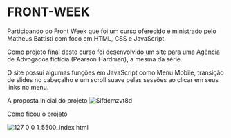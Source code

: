 # FRONT-WEEK
Participando do Front Week que foi um curso oferecido e ministrado pelo Matheus Battisti com foco em HTML, CSS e JavaScript.

Como projeto final deste curso foi desenvolvido um site para uma Agência de Advogados fictícia (Pearson Hardman), a mesma da série.

O site possui algumas funções em JavaScript como Menu Mobile, transição de slides no cabeçalho e um scroll suave pelas sessões ao clicar em seus links no menu.


A proposta inicial do projeto 
![$ifdcmzvt8d](https://user-images.githubusercontent.com/103325619/201473751-ac050618-4d05-4a1e-935d-a33d9f0dc6e3.png)


Como ficou o projeto
<!-- ![image](https://user-images.githubusercontent.com/103325619/201473764-69685164-059f-4331-a762-10476b1981c7.png) -->
![127 0 0 1_5500_index html](https://user-images.githubusercontent.com/103325619/201473810-82166810-36e1-4a95-b49f-7f0abde3dd3c.png)

